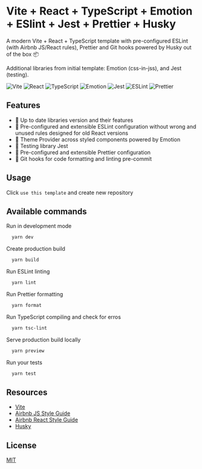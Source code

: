 # Vite + React + TypeScript + Emotion + ESlint + Jest + Prettier + Husky

A modern Vite + React + TypeScript template with pre-configured ESLint (with Airbnb JS/React rules), Prettier and Git hooks powered by Husky out of the box 📦

Additional libraries from initial template: Emotion (css-in-jss), and Jest (testing).

![Vite](https://img.shields.io/badge/Vite-B73BFE?style=for-the-badge&logo=vite&logoColor=FFD62E)
![React](https://img.shields.io/badge/React-20232A?style=for-the-badge&logo=react&logoColor=61DAFB)
![TypeScript](https://img.shields.io/badge/TypeScript-007ACC?style=for-the-badge&logo=typescript&logoColor=white)
![Emotion](https://img.shields.io/badge/Emotion-23D26BC3?style=for-the-badge&logo=emotion)
![Jest](https://img.shields.io/badge/jest-853957?style=for-the-badge&logo=jest)
![ESLint](https://img.shields.io/badge/eslint-3A33D1?style=for-the-badge&logo=eslint&logoColor=white)
![Prettier](https://img.shields.io/badge/prettier-1A2C34?style=for-the-badge&logo=prettier&logoColor=F7BA3E)

## Features

- 🦾 Up to date libraries version and their features
- 🔎 Pre-configured and extensible ESLint configuration without wrong and unused rules designed for old React versions
- 🎨 Theme Provider across styled components powered by Emotion
- 🧪️ Testing library Jest
- 💅 Pre-configured and extensible Prettier configuration
- 🔬 Git hooks for code formatting and linting pre-commit

## Usage

Click `use this template` and create new repository

## Available commands

Run in development mode

```bash
  yarn dev
```

Create production build

```bash
  yarn build
```

Run ESLint linting

```bash
  yarn lint
```

Run Prettier formatting

```bash
  yarn format
```

Run TypeScript compiling and check for erros

```bash
  yarn tsc-lint
```

Serve production build locally

```bash
  yarn preview
```

Run your tests

```bash
  yarn test
```

## Resources

- [Vite](https://github.com/vitejs/vite)
- [Airbnb JS Style Guide](https://github.com/airbnb/javascript)
- [Airbnb React Style Guide](https://github.com/airbnb/javascript/tree/master/react)
- [Husky](https://github.com/typicode/husky)

## License

[MIT](https://choosealicense.com/licenses/mit/)
